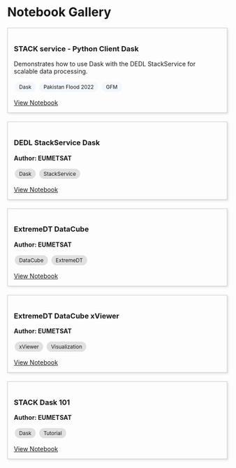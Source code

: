 # Notebook Gallery

<div style="display: flex; flex-wrap: wrap; gap: 20px;">

<div style="flex: 1 1 45%; border: 1px solid #ccc; padding: 1em; box-shadow: 2px 2px 5px #ddd;">
  <h3>STACK service - Python Client Dask</h3>
  <p>Demonstrates how to use Dask with the DEDL StackService for scalable data processing.</p>
  <p><span style="display:inline-block; background-color:#F2F7FD; border-radius:12px; padding:4px 10px; margin:2px; font-size:0.85em;">Dask</span> <span style="display:inline-block; background-color:#F2F7FD; border-radius:12px; padding:4px 10px; margin:2px; font-size:0.85em;">Pakistan Flood 2022</span> <span style="display:inline-block; background-color:#F2F7FD; border-radius:12px; padding:4px 10px; margin:2px; font-size:0.85em;">GFM</span></p>
  <a href="STACK-Python-Client-Dask.ipynb">View Notebook</a>
</div>

<div style="flex: 1 1 45%; border: 1px solid #ccc; padding: 1em; box-shadow: 2px 2px 5px #ddd;">
  <h3>DEDL StackService Dask</h3>
  <p><strong>Author: EUMETSAT</strong></p>
  <p><span style="display:inline-block; background-color:#e0e0e0; border-radius:12px; padding:4px 10px; margin:2px; font-size:0.85em;">Dask</span> <span style="display:inline-block; background-color:#e0e0e0; border-radius:12px; padding:4px 10px; margin:2px; font-size:0.85em;">StackService</span></p>
  <a href="DEDL_StackService_Dask.ipynb">View Notebook</a>
</div>


<div style="flex: 1 1 45%; border: 1px solid #ccc; padding: 1em; box-shadow: 2px 2px 5px #ddd;">
  <h3>ExtremeDT DataCube</h3>
  <p><strong>Author: EUMETSAT</strong></p>
  <p><span style="display:inline-block; background-color:#e0e0e0; border-radius:12px; padding:4px 10px; margin:2px; font-size:0.85em;">DataCube</span> <span style="display:inline-block; background-color:#e0e0e0; border-radius:12px; padding:4px 10px; margin:2px; font-size:0.85em;">ExtremeDT</span></p>
  <a href="ExtremeDT-DataCube.ipynb">View Notebook</a>
</div>


<div style="flex: 1 1 45%; border: 1px solid #ccc; padding: 1em; box-shadow: 2px 2px 5px #ddd;">
  <h3>ExtremeDT DataCube xViewer</h3>
  <p><strong>Author: EUMETSAT</strong></p>
  <p><span style="display:inline-block; background-color:#e0e0e0; border-radius:12px; padding:4px 10px; margin:2px; font-size:0.85em;">xViewer</span> <span style="display:inline-block; background-color:#e0e0e0; border-radius:12px; padding:4px 10px; margin:2px; font-size:0.85em;">Visualization</span></p>
  <a href="ExtremeDT-DataCube-xViewer.ipynb">View Notebook</a>
</div>


<div style="flex: 1 1 45%; border: 1px solid #ccc; padding: 1em; box-shadow: 2px 2px 5px #ddd;">
  <h3>STACK Dask 101</h3>
  <p><strong>Author: EUMETSAT</strong></p>
  <p><span style="display:inline-block; background-color:#e0e0e0; border-radius:12px; padding:4px 10px; margin:2px; font-size:0.85em;">Dask</span> <span style="display:inline-block; background-color:#e0e0e0; border-radius:12px; padding:4px 10px; margin:2px; font-size:0.85em;">Tutorial</span></p>
  <a href="STACK-Dask-101.ipynb">View Notebook</a>
</div>





</div>
